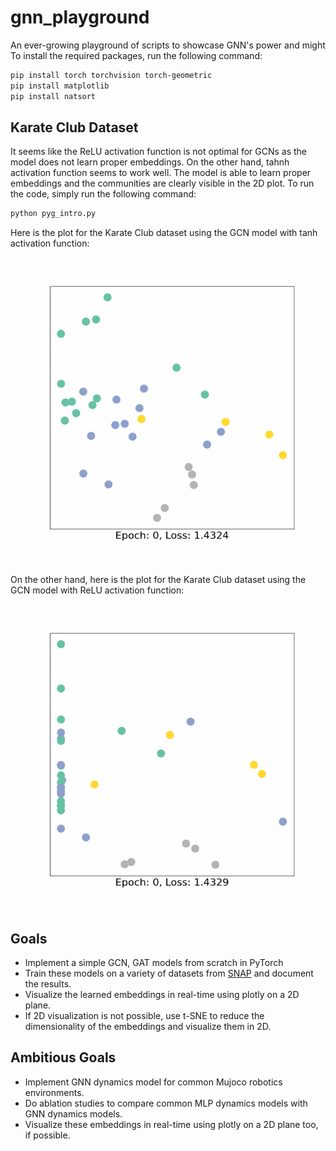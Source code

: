 # gnn_playground
An ever-growing playground of scripts to showcase GNN's power and might
To install the required packages, run the following command:
```bash
pip install torch torchvision torch-geometric 
pip install matplotlib 
pip install natsort
```

## Karate Club Dataset
It seems like the ReLU activation function is not optimal for GCNs as the model does not learn proper embeddings. On the other hand, tahnh activation function seems to work well. The model is able to learn proper embeddings and the communities are clearly visible in the 2D plot.
To run the code, simply run the following command:
```bash
python pyg_intro.py
```
Here is the plot for the Karate Club dataset using the GCN model with tanh activation function:
![Karate Club Dataset](/results/tanh/animation_tanh.gif)

On the other hand, here is the plot for the Karate Club dataset using the GCN model with ReLU activation function:
![Karate Club Dataset](/results/relu/animation_relu.gif)

## Goals
- Implement a simple GCN, GAT models from scratch in PyTorch
- Train these models on a variety of datasets from [SNAP](https://snap.stanford.edu/data/index.html) and document the results.
- Visualize the learned embeddings in real-time using plotly on a 2D plane. 
- If 2D visualization is not possible, use t-SNE to reduce the dimensionality of the embeddings and visualize them in 2D.

## Ambitious Goals
- Implement GNN dynamics model for common Mujoco robotics environments.
- Do ablation studies to compare common MLP dynamics models with GNN dynamics models.
- Visualize these embeddings in real-time using plotly on a 2D plane too, if possible.

